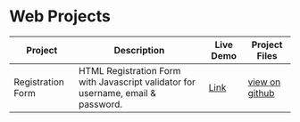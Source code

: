 # Web Projects

| Project | Description | Live Demo | Project Files |
| ------ | ------ | ------ | ------ |
| Registration Form | HTML Registration Form with Javascript validator for username, email & password. | [Link](https://swetankraj.github.io/web-projects/1-registration/) | [view on github](web-projects/1-registration) |

